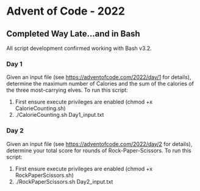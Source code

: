 # Advent of Code - 2022
## Completed Way Late...and in Bash
All script development confirmed working with Bash v3.2.

### Day 1
Given an input file (see https://adventofcode.com/2022/day/1 for details), determine the maximum number of Calories and the sum of the calories of the three most-carrying elves.
To run this script:
1. First ensure execute privileges are enabled (chmod +x CalorieCounting.sh)
2. ./CalorieCounting.sh Day1_input.txt

### Day 2
Given an input file (see https://adventofcode.com/2022/day/2 for details), determine your total score for rounds of Rock-Paper-Scissors.
To run this script:
1. First ensure execute privileges are enabled (chmod +x RockPaperScissors.sh)
2. ./RockPaperScissors.sh Day2_input.txt

